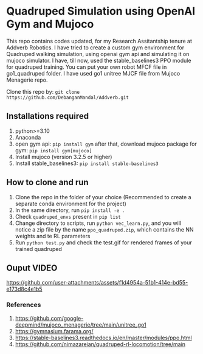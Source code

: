 # Quadruped Simulation using OpenAI Gym and Mujoco
This repo contains codes updated, for my Research Assitantship tenure at Addverb Robotics. I have tried to create a custom gym environment for Quadruped walking simulation, using openai gym api and simulating it on mujoco simulator. I have, till now, used the stable_baselines3 PPO module for quadruped training. You can put your own robot MFCF file in go1_quadruped folder. I have used go1 unitree MJCF file from Mujoco Menagerie repo. <br>

Clone this repo by:
`git clone https://github.com/DebanganMandal/Addverb.git`

## Installations required
1. python>=3.10
2. Anaconda
3. open gym api: `pip install gym` after that, download mujoco package for gym: `pip install gym[mujoco]`
4. Install mujoco (version 3.2.5 or higher)
5. Install stable_baselines3: `pip install stable-baselines3`
   
## How to clone and run
1. Clone the repo in the folder of your choice (Recommended to create a separate conda environment for the project)
2. In the same directory, run `pip install -e .`
3. Check `quadruped_envs` present in `pip list`
4. Change directory to scripts, run `python vec_learn.py`, and you will notice a zip file by the name `ppo_quadruped.zip`, which contains the NN weights and te RL parameters
5. Run `python test.py` and check the test.gif for rendered frames of your trained quadruped

## Ouput VIDEO
   

https://github.com/user-attachments/assets/f1d4954a-51b1-414e-bd55-e173d8c4e1b5


### References
1. https://github.com/google-deepmind/mujoco_menagerie/tree/main/unitree_go1
2. https://gymnasium.farama.org/
3. https://stable-baselines3.readthedocs.io/en/master/modules/ppo.html
4. https://github.com/nimazareian/quadruped-rl-locomotion/tree/main
